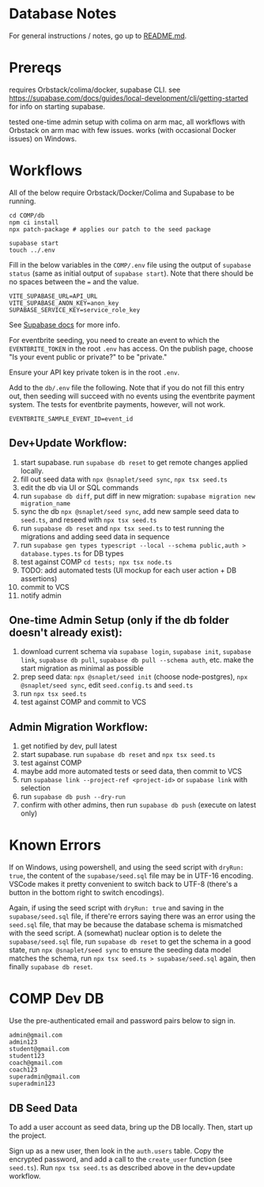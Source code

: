# Database Notes

For general instructions / notes, go up to [README.md](../README.md).

# Prereqs

requires Orbstack/colima/docker, supabase CLI.
see https://supabase.com/docs/guides/local-development/cli/getting-started for info on starting supabase.

tested one-time admin setup with colima on arm mac, all workflows with Orbstack
on arm mac with few issues. works (with occasional Docker issues) on Windows.

# Workflows

All of the below require Orbstack/Docker/Colima and Supabase to be running.

```
cd COMP/db
npm ci install
npx patch-package # applies our patch to the seed package
```

```
supabase start
touch ../.env
```

Fill in the below variables in the `COMP/.env` file using the output of `supabase status`
(same as initial output of `supabase start`). Note that there should be no spaces
between the `=` and the value.

```
VITE_SUPABASE_URL=API_URL
VITE_SUPABASE_ANON_KEY=anon_key
SUPABASE_SERVICE_KEY=service_role_key
```

See [Supabase docs](https://supabase.com/docs/guides/local-development/cli/getting-started) for more info.


For eventbrite seeding, you need to create an event to which the
`EVENTBRITE_TOKEN` in the root `.env` has access. On the publish page, choose
"Is your event public or private?" to be "private."

Ensure your API key private token is in the root `.env`.

Add to the `db/.env` file the following. Note that if you do not fill this
entry out, then seeding will succeed with no events using the eventbrite
payment system. The tests for eventbrite payments, however, will not work.
```
EVENTBRITE_SAMPLE_EVENT_ID=event_id
```


## Dev+Update Workflow:

1. start supabase. run `supabase db reset` to get remote changes applied locally.
2. fill out seed data with `npx @snaplet/seed sync`, `npx tsx seed.ts`
3. edit the db via UI or SQL commands
4. run `supabase db diff`, put diff in new migration: `supabase migration new migration_name`
5. sync the db `npx @snaplet/seed sync`, add new sample seed data to `seed.ts`, and reseed with `npx tsx seed.ts`
6. run `supabase db reset` and `npx tsx seed.ts` to test running the migrations and adding seed data in sequence
7. run `supabase gen types typescript --local --schema public,auth > database.types.ts` for DB types
8. test against COMP `cd tests; npx tsx node.ts`
9. TODO: add automated tests (UI mockup for each user action + DB assertions)
10. commit to VCS
11. notify admin

## One-time Admin Setup (only if the db folder doesn't already exist):

1. download current schema via `supabase login`, `supabase init`, `supabase link`,
   `supabase db pull`, `supabase db pull --schema auth`, etc. make the start
   migration as minimal as possible
2. prep seed data: `npx @snaplet/seed init` (choose node-postgres), `npx @snaplet/seed sync`,
   edit `seed.config.ts` and `seed.ts`
3. run `npx tsx seed.ts`
4. test against COMP and commit to VCS

## Admin Migration Workflow:

1. get notified by dev, pull latest
2. start supabase. run `supabase db reset` and `npx tsx seed.ts`
3. test against COMP
4. maybe add more automated tests or seed data, then commit to VCS
5. run `supabase link --project-ref <project-id>` or `supabase link` with selection
6. run `supabase db push --dry-run`
7. confirm with other admins, then run `supabase db push` (execute on latest only)

# Known Errors

If on Windows, using powershell, and using the seed script with `dryRun: true`,
the content of the `supabase/seed.sql` file may be in UTF-16 encoding. VSCode makes
it pretty convenient to switch back to UTF-8 (there's a button in the bottom right
to switch encodings).

Again, if using the seed script with `dryRun: true` and saving in the `supabase/seed.sql`
file, if there're errors saying there was an error using the `seed.sql` file, that
may be because the database schema is mismatched with the seed script. A (somewhat)
nuclear option is to delete the `supabase/seed.sql` file, run `supabase db reset`
to get the schema in a good state, run `npx @snaplet/seed sync` to ensure the
seeding data model matches the schema, run `npx tsx seed.ts > supabase/seed.sql`
again, then finally `supabase db reset`.

# COMP Dev DB

Use the pre-authenticated email and password pairs below to sign in.

```
admin@gmail.com
admin123
student@gmail.com
student123
coach@gmail.com
coach123
superadmin@gmail.com
superadmin123
```

## DB Seed Data

To add a user account as seed data, bring up the DB locally. Then, start up the project.

Sign up as a new user, then look in the `auth.users` table. Copy the encrypted password, and add a call to the
`create_user` function (see `seed.ts`). Run `npx tsx seed.ts` as described above in the dev+update workflow.
